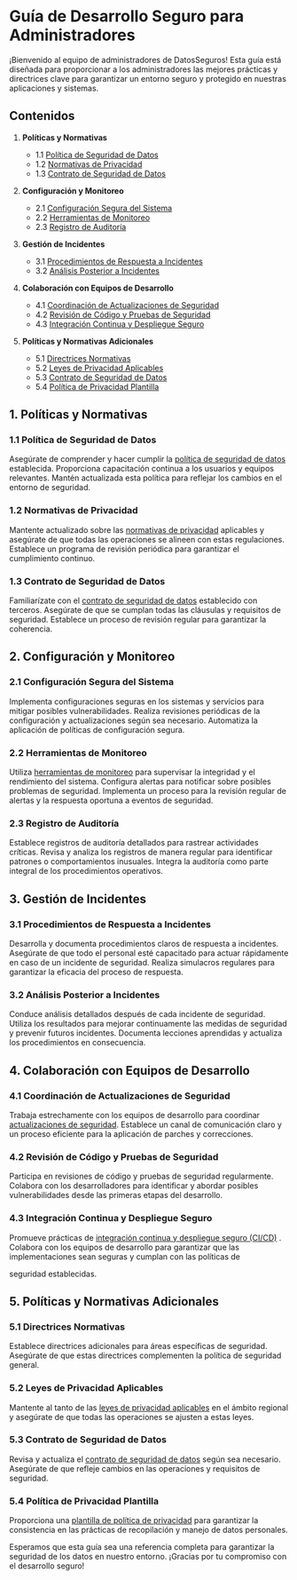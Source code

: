 # Guía de Desarrollo Seguro para Administradores

¡Bienvenido al equipo de administradores de DatosSeguros! Esta guía está diseñada para proporcionar a los administradores las mejores prácticas y directrices clave para garantizar un entorno seguro y protegido en nuestras aplicaciones y sistemas.

## Contenidos

1. **Políticas y Normativas**
   - 1.1 [Política de Seguridad de Datos](politica-de-seguridad-de-datos)
   - 1.2 [Normativas de Privacidad](normativas-de-privacidad)
   - 1.3 [Contrato de Seguridad de Datos](politica_normativas/contrato-de-seguridad-de-datos)

2. **Configuración y Monitoreo**
   - 2.1 [Configuración Segura del Sistema](#configuracion-segura-del-sistema)
   - 2.2 [Herramientas de Monitoreo](herramientas-de-monitoreo)
   - 2.3 [Registro de Auditoría](registro-de-auditoria)

3. **Gestión de Incidentes**
   - 3.1 [Procedimientos de Respuesta a Incidentes](#procedimientos-de-respuesta-a-incidentes)
   - 3.2 [Análisis Posterior a Incidentes](analisis-posterior-a-incidentes)

4. **Colaboración con Equipos de Desarrollo**
   - 4.1 [Coordinación de Actualizaciones de Seguridad](coordinacion-de-actualizaciones-de-seguridad)
   - 4.2 [Revisión de Código y Pruebas de Seguridad](revision-de-codigo-y-pruebas-de-seguridad)
   - 4.3 [Integración Continua y Despliegue Seguro](integracion-continua-y-despliegue-seguro)

5. **Políticas y Normativas Adicionales**
   - 5.1 [Directrices Normativas](directrices-normativas)
   - 5.2 [Leyes de Privacidad Aplicables](leyes-de-privacidad-aplicables)
   - 5.3 [Contrato de Seguridad de Datos](contrato-de-seguridad-de-datos)
   - 5.4 [Política de Privacidad Plantilla](politica-de-privacidad-plantilla)

## 1. Políticas y Normativas

### 1.1 Política de Seguridad de Datos
Asegúrate de comprender y hacer cumplir la [política de seguridad de datos](#) establecida. Proporciona capacitación continua a los usuarios y equipos relevantes. Mantén actualizada esta política para reflejar los cambios en el entorno de seguridad.

### 1.2 Normativas de Privacidad
Mantente actualizado sobre las [normativas de privacidad](#) aplicables y asegúrate de que todas las operaciones se alineen con estas regulaciones. Establece un programa de revisión periódica para garantizar el cumplimiento continuo.

### 1.3 Contrato de Seguridad de Datos
Familiarízate con el [contrato de seguridad de datos](politica_normativas/contrato-de-seguridad-de-datos) establecido con terceros. Asegúrate de que se cumplan todas las cláusulas y requisitos de seguridad. Establece un proceso de revisión regular para garantizar la coherencia.

## 2. Configuración y Monitoreo

### 2.1 Configuración Segura del Sistema
Implementa configuraciones seguras en los sistemas y servicios para mitigar posibles vulnerabilidades. Realiza revisiones periódicas de la configuración y actualizaciones según sea necesario. Automatiza la aplicación de políticas de configuración segura.

### 2.2 Herramientas de Monitoreo
Utiliza [herramientas de monitoreo](#) para supervisar la integridad y el rendimiento del sistema. Configura alertas para notificar sobre posibles problemas de seguridad. Implementa un proceso para la revisión regular de alertas y la respuesta oportuna a eventos de seguridad.

### 2.3 Registro de Auditoría
Establece registros de auditoría detallados para rastrear actividades críticas. Revisa y analiza los registros de manera regular para identificar patrones o comportamientos inusuales. Integra la auditoría como parte integral de los procedimientos operativos.

## 3. Gestión de Incidentes

### 3.1 Procedimientos de Respuesta a Incidentes
Desarrolla y documenta procedimientos claros de respuesta a incidentes. Asegúrate de que todo el personal esté capacitado para actuar rápidamente en caso de un incidente de seguridad. Realiza simulacros regulares para garantizar la eficacia del proceso de respuesta.

### 3.2 Análisis Posterior a Incidentes
Conduce análisis detallados después de cada incidente de seguridad. Utiliza los resultados para mejorar continuamente las medidas de seguridad y prevenir futuros incidentes. Documenta lecciones aprendidas y actualiza los procedimientos en consecuencia.

## 4. Colaboración con Equipos de Desarrollo

### 4.1 Coordinación de Actualizaciones de Seguridad
Trabaja estrechamente con los equipos de desarrollo para coordinar [actualizaciones de seguridad](#). Establece un canal de comunicación claro y un proceso eficiente para la aplicación de parches y correcciones.

### 4.2 Revisión de Código y Pruebas de Seguridad
Participa en revisiones de código y pruebas de seguridad regularmente. Colabora con los desarrolladores para identificar y abordar posibles vulnerabilidades desde las primeras etapas del desarrollo.

### 4.3 Integración Continua y Despliegue Seguro
Promueve prácticas de [integración continua y despliegue seguro (CI/CD)](#) . Colabora con los equipos de desarrollo para garantizar que las implementaciones sean seguras y cumplan con las políticas de

 seguridad establecidas.

## 5. Políticas y Normativas Adicionales

### 5.1 Directrices Normativas
Establece directrices adicionales para áreas específicas de seguridad. Asegúrate de que estas directrices complementen la política de seguridad general.

### 5.2 Leyes de Privacidad Aplicables
Mantente al tanto de las [leyes de privacidad aplicables](#) en el ámbito regional y asegúrate de que todas las operaciones se ajusten a estas leyes.

### 5.3 Contrato de Seguridad de Datos
Revisa y actualiza el [contrato de seguridad de datos](politica_normativas/contrato-de-seguridad-de-datos) según sea necesario. Asegúrate de que refleje cambios en las operaciones y requisitos de seguridad.

### 5.4 Política de Privacidad Plantilla
Proporciona una [plantilla de política de privacidad](#) para garantizar la consistencia en las prácticas de recopilación y manejo de datos personales.

Esperamos que esta guía sea una referencia completa para garantizar la seguridad de los datos en nuestro entorno. ¡Gracias por tu compromiso con el desarrollo seguro!
